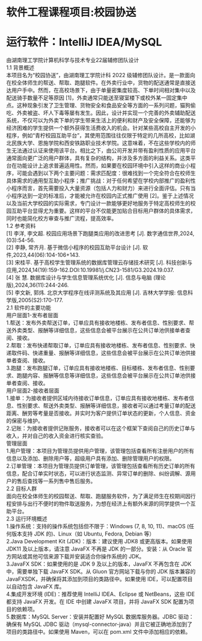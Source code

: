 # 软件工程课程项目:校园协送    
运行软件：IntelliJ IDEA/MySQL  
===========================================================================
由湖南理工学院计算机科学与技术专业22届辅修团队设计  
1.1 背景概述  
本项目名为“校园协送”，由湖南理工学院计科 2022 级辅修团队设计。是一款面向在校全体师生的帮送、帮取、跑腿软件。在外卖行业中，货物的配送通常是直接送达用户手中。然而，在高校场景下，由于单量密集度较高、下单时间相对集中以及配送骑手数量不足等原因 [1]，外卖通常只能送至寝室楼下或校外某一固定集中点。这种现象引发了卫生管理、货物安全和食品安全等方面的一系列问题，猫狗偷吃、外卖被盗、坏人下毒等屡有发生。因此，设计并实现一个完善的外卖辅助配送系统，不仅可以为外卖下单的学生带来生活上的便利和财产及安全保障，还能够为经济困难的学生提供一个额外获得生活费收入的机会。针对某些高校自主开发的小程序，例如“青柠校园互助平台”，其使用范围往往仅限于特定的几所高校，比如湖北民族大学、恩施学院和西安铁路职业技术学院。这意味着，不在这些学校内的师生无法通过认证来使用该平台。相比之下，由公司开发并带有盈利性质的应用平台通常面向更广泛的用户群体，具有复杂的结构，并涉及多方面的利益关系。这类平台在功能设计上追求普遍适用性。然而，如果要在校园环境中引入这样的商业小程序，可能会遇到以下两个主要问题：需求匹配度：很难找到一个完全符合在校师生具体需求的通用型互助小程序；推广挑战：对于任何希望在学校内部推广的盈利性小程序而言，首先需要投入大量资源（包括人力和财力）来进行全面评估。只有当小程序达到一定的标准后，才能被允许在校园内正式推广使用 [2]。鉴于上述情况以及当前大学校园的实际需求，专门设计一款能够更好地服务于特定高校师生的校园互助平台显得尤为重要。这样的平台不仅能更加贴合目标用户群体的具体需求，同时也能简化校方审查与推广流程，提高效率。  
1.2 参考资料  
[1] 李洋, 李文超. 校园应用场景下跑腿类应用的改进思考 [J]. 数字通信世界,2024,(03):54-56.  
[2] 李静, 常齐月. 基于微信小程序的校园互助平台设计 [J]. 软件,2023,44(06):104-106+143.  
[3] 宋桂平. 基于高校学生管理系统的数据库管理云存储技术研究 [J]. 科技创新与应用,2024,14(19):159-162.DOI:10.19981/j.CN23-1581/G3.2024.19.037.  
[4] 张 慧. 数据库设计与学生信息管理系统优化 [J]. 信息与电脑 (理论版),2024,36(11):244-246.  
[5] 李文新, 郭炜. 北京大学程序在线评测系统及其应用 [J]. 吉林大学学报: 信息科学版,2005(S2):170-177.  
2.1 软件的主要功能  
用户层面1-发布者层面  
1.帮送：发布外卖帮送订单，订单应具有接收地楼栋、发布者信息、性别要求、帮送外卖类型、报酬等详细信息，这些信息会被平台展示在公共订单池供接单者查阅、接收。  
2.帮取：发布快递帮取订单，订单应具有接收地楼栋、发布者信息、性别要求、快递取件码、快递重量、报酬等详细信息，这些信息会被平台展示在公共订单池供接单者查阅、接收。  
3.跑腿：发布跑腿订单，订单应具有接收地楼栋、目标楼栋、发布者信息、性别要求、跑腿内容、报酬等信息等详细信息，这些信息会被平台展示在公共订单池供接单者查阅、接收。  
用户层面2-接收者层面  
1.接单：为接收者提供区域内待接收订单信息，订单应具有接收地楼栋、发布者信息、性别要求、帮送外卖类型、报酬等详细信息，接收者可以通过考量订单的配送距离、酬劳等考量是否接收。并实时为客户提供订单状态的更新，个人信息、资金的保密与维护。  
2.记账：为接收者提供记账服务，接收者可以在这个框架下查阅自己的历史订单与收入，并对自己的收入资金进行核实查验。  
管理层面  
1.用户管理：本项目为管理员提供用户管理，该管理包括查看所有注册用户的所有信息以及添加、删除用户等，超级用户具有添加、删除管理用户的权限。  
2.订单管理：本项目为管理员提供订单管理，该管理包括查看所有历史订单的所有信息，配合订单实时状态，可以进行状态监测、异常订单的删除、纠纷调解、源用户的售后查找等一系列售中售后服务。  
2.2 目标人群  
面向在校全体师生的校园帮送、帮取、跑腿服务软件，为了满足师生在校期间因行程安排与出行不便时的物件取送服务，为想在经济上有额外来源的同学提供一个互助平台。  
2.3 运行环境概述  
1.操作系统：支持的操作系统包括但不限于：Windows (7, 8, 10, 11)、macOS (任何版本支持 JDK 的)、Linux（如 Ubuntu, Fedora, Debian 等）  
2.Java Development Kit (JDK)：版本：建议使用 JDK8 或更高版本。如果使用JDK11 及以上版本，请注意 JavaFX 不再是 JDK 的一部分。安装：从 Oracle 官方网站或其他可信来源下载并安装适合你操作系统的 JDK。  
3.JavaFX SDK：如果使用的是 JDK 9 及以上的版本，JavaFX 不再包含在 JDK中，需要单独下载 JavaFX SDK。从 Gluon 官方网站下载与你的 JDK 版本兼容的JavaFXSDK，并确保将其添加到项目的类路径中。如果使用 IDE，可以配置项目以自动包含 JavaFX 库。  
4.集成开发环境 (IDE)：推荐使用 IntelliJ IDEA、Eclipse 或 NetBeans，这些 IDE都支持 JavaFX 开发。在 IDE 中创建 JavaFX 项目，并将 JavaFX SDK 配置为项目的依赖项。  
5.数据库：MySQL Server：安装并配置好 MySQL 数据库服务器。JDBC 驱动：确保有 MySQL JDBC 驱动（mysql-connector-java）并且它被正确地添加到了项目的类路径中。如果使用 Maven，可以在 pom.xml 文件中添加相应的依赖。  

